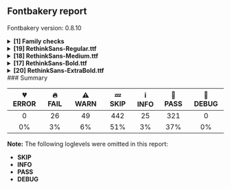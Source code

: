 ## Fontbakery report

Fontbakery version: 0.8.10

<details><summary><b>[1] Family checks</b></summary><div><details><summary>🔥 <b>FAIL:</b> Each font in a family must have the same set of vertical metrics values. (<a href="https://font-bakery.readthedocs.io/en/stable/fontbakery/profiles/universal.html#com.google.fonts/check/family/vertical_metrics">com.google.fonts/check/family/vertical_metrics</a>)</summary><div>


* 🔥 **FAIL** sTypoAscender is not the same across the family:
Rethink Sans Regular: 992
Rethink Sans Medium: 992
Rethink Sans Bold: 992
Rethink Sans ExtraBold: 991 [code: sTypoAscender-mismatch]
* 🔥 **FAIL** sTypoDescender is not the same across the family:
Rethink Sans Regular: -310
Rethink Sans Medium: -310
Rethink Sans Bold: -310
Rethink Sans ExtraBold: -309 [code: sTypoDescender-mismatch]
* 🔥 **FAIL** usWinAscent is not the same across the family:
Rethink Sans Regular: 992
Rethink Sans Medium: 992
Rethink Sans Bold: 992
Rethink Sans ExtraBold: 991 [code: usWinAscent-mismatch]
* 🔥 **FAIL** usWinDescent is not the same across the family:
Rethink Sans Regular: 310
Rethink Sans Medium: 310
Rethink Sans Bold: 310
Rethink Sans ExtraBold: 309 [code: usWinDescent-mismatch]
* 🔥 **FAIL** ascent is not the same across the family:
Rethink Sans Regular: 992
Rethink Sans Medium: 992
Rethink Sans Bold: 992
Rethink Sans ExtraBold: 991 [code: ascent-mismatch]
* 🔥 **FAIL** descent is not the same across the family:
Rethink Sans Regular: -310
Rethink Sans Medium: -310
Rethink Sans Bold: -310
Rethink Sans ExtraBold: -309 [code: descent-mismatch]
</div></details><br></div></details><details><summary><b>[19] RethinkSans-Regular.ttf</b></summary><div><details><summary>🔥 <b>FAIL:</b> Checking OS/2 fsType does not impose restrictions. (<a href="https://font-bakery.readthedocs.io/en/stable/fontbakery/profiles/googlefonts.html#com.google.fonts/check/fstype">com.google.fonts/check/fstype</a>)</summary><div>


* 🔥 **FAIL** In this font fsType is set to 8 meaning that:
The font may be embedded but must only be installed temporarily on other systems.

No such DRM restrictions can be enabled on the Google Fonts collection, so the fsType field must be set to zero (Installable Embedding) instead. [code: drm]
</div></details><details><summary>🔥 <b>FAIL:</b> Check license file has good copyright string. (<a href="https://font-bakery.readthedocs.io/en/stable/fontbakery/profiles/googlefonts.html#com.google.fonts/check/license/OFL_copyright">com.google.fonts/check/license/OFL_copyright</a>)</summary><div>


* 🔥 **FAIL** First line in license file is:

"copyright 2014-2017 indian type foundry with reserved font name 'poppins'."

which does not match the expected format, similar to:

"Copyright 2022 The Familyname Project Authors (git url)" [code: bad-format]
</div></details><details><summary>🔥 <b>FAIL:</b> Check OFL body text is correct. (<a href="https://font-bakery.readthedocs.io/en/stable/fontbakery/profiles/googlefonts.html#com.google.fonts/check/license/OFL_body_text">com.google.fonts/check/license/OFL_body_text</a>)</summary><div>


* 🔥 **FAIL** The OFL.txt body text is incorrect. Please use https://github.com/googlefonts/Unified-Font-Repository/blob/main/OFL.txt as a template. You should only modify the first line. [code: incorrect-ofl-body-text]
</div></details><details><summary>🔥 <b>FAIL:</b> Check copyright namerecords match license file. (<a href="https://font-bakery.readthedocs.io/en/stable/fontbakery/profiles/googlefonts.html#com.google.fonts/check/name/license">com.google.fonts/check/name/license</a>)</summary><div>


* 🔥 **FAIL** License file OFL.txt exists but NameID 13 (LICENSE DESCRIPTION) value on platform 3 (WINDOWS) is not specified for that. Value was: "This Font Software is licensed under the SIL Open Font License, Version 1.1." Must be changed to "This Font Software is licensed under the SIL Open Font License, Version 1.1. This license is available with a FAQ at: https://scripts.sil.org/OFL" [code: wrong]
</div></details><details><summary>🔥 <b>FAIL:</b> Copyright notices match canonical pattern in fonts (<a href="https://font-bakery.readthedocs.io/en/stable/fontbakery/profiles/googlefonts.html#com.google.fonts/check/font_copyright">com.google.fonts/check/font_copyright</a>)</summary><div>


* 🔥 **FAIL** Name Table entry: Copyright notices should match a pattern similar to: "Copyright 2019 The Familyname Project Authors (git url)"
But instead we have got:
"Copyright 2014-2017 Indian Type Foundry with Reserved Font Name 'Poppins'. Copyright 2019 Google LLC with Reserved Name 'DM Sans'. Copyright 2022 Rethink Communications LLP with Reserved Name 'Rethink Sans'." [code: bad-notice-format]
</div></details><details><summary>🔥 <b>FAIL:</b> OS/2.fsSelection bit 7 (USE_TYPO_METRICS) is set in all fonts. (<a href="https://font-bakery.readthedocs.io/en/stable/fontbakery/profiles/googlefonts.html#com.google.fonts/check/os2/use_typo_metrics">com.google.fonts/check/os2/use_typo_metrics</a>)</summary><div>


* 🔥 **FAIL** OS/2.fsSelection bit 7 (USE_TYPO_METRICS) wasNOT set in the following fonts: ['fonts/ttf/RethinkSans-Regular.ttf', 'fonts/ttf/RethinkSans-Medium.ttf', 'fonts/ttf/RethinkSans-Bold.ttf', 'fonts/ttf/RethinkSans-ExtraBold.ttf']. [code: missing-os2-fsselection-bit7]
</div></details><details><summary>⚠ <b>WARN:</b> Checking OS/2 achVendID. (<a href="https://font-bakery.readthedocs.io/en/stable/fontbakery/profiles/googlefonts.html#com.google.fonts/check/vendor_id">com.google.fonts/check/vendor_id</a>)</summary><div>


* ⚠ **WARN** OS/2 VendorID value 'NONE' is not yet recognized. If you registered it recently, then it's safe to ignore this warning message. Otherwise, you should set it to your own unique 4 character code, and register it with Microsoft at https://www.microsoft.com/typography/links/vendorlist.aspx
 [code: unknown]
</div></details><details><summary>⚠ <b>WARN:</b> Are there caret positions declared for every ligature? (<a href="https://font-bakery.readthedocs.io/en/stable/fontbakery/profiles/googlefonts.html#com.google.fonts/check/ligature_carets">com.google.fonts/check/ligature_carets</a>)</summary><div>


* ⚠ **WARN** This font lacks caret position values for ligature glyphs on its GDEF table. [code: lacks-caret-pos]
</div></details><details><summary>⚠ <b>WARN:</b> Is there kerning info for non-ligated sequences? (<a href="https://font-bakery.readthedocs.io/en/stable/fontbakery/profiles/googlefonts.html#com.google.fonts/check/kerning_for_non_ligated_sequences">com.google.fonts/check/kerning_for_non_ligated_sequences</a>)</summary><div>


* ⚠ **WARN** GPOS table lacks kerning info for the following non-ligated sequences:

	- E + less

	- R + E

	- less + greater

	- greater + less

	- f + i

	- i + l

	- hyphen + hyphen

	- hyphen + greater

	- greater + hyphen

	- parenleft + R

	- R + parenright

	- parenright + eight

	- eight + parenright

	- parenright + five

	- five + parenright

	- parenright + four

	- four + parenright

	- parenright + nine

	- nine + parenright

	- parenright + one

	- one + parenright

	- parenright + seven

	- seven + parenright

	- parenright + six

	- six + parenright

	- parenright + three

	- three + parenright

	- parenright + two

	- two + parenright

	- parenright + zero

	- zero + parenright

	- braceleft + eight

	- eight + braceright

	- braceright + five

	- five + braceright

	- braceright + four

	- four + braceright

	- braceright + nine

	- nine + braceright

	- braceright + one

	- one + braceright

	- braceright + seven

	- seven + braceright

	- braceright + six

	- six + braceright

	- braceright + three

	- three + braceright

	- braceright + two

	- two + braceright

	- braceright + zero

	- zero + braceright

	- registered + plus 

	- And less + hyphen [code: lacks-kern-info]
</div></details><details><summary>⚠ <b>WARN:</b> Name table strings must not contain the string 'Reserved Font Name'. (<a href="https://font-bakery.readthedocs.io/en/stable/fontbakery/profiles/googlefonts.html#com.google.fonts/check/name/rfn">com.google.fonts/check/name/rfn</a>)</summary><div>


* ⚠ **WARN** Name table entry contains "Reserved Font Name" for a family name ('Poppins'. Copyright 2019 Google LLC with Reserved Name 'DM Sans'. Copyright 2022 Rethink Communications LLP with Reserved Name 'Rethink Sans') that differs from the currently used family name (RethinkSans), which is fine. [code: legacy-familyname]
</div></details><details><summary>⚠ <b>WARN:</b> Ensure fonts have ScriptLangTags declared on the 'meta' table. (<a href="https://font-bakery.readthedocs.io/en/stable/fontbakery/profiles/googlefonts.html#com.google.fonts/check/meta/script_lang_tags">com.google.fonts/check/meta/script_lang_tags</a>)</summary><div>


* ⚠ **WARN** This font file does not have a 'meta' table. [code: lacks-meta-table]
</div></details><details><summary>⚠ <b>WARN:</b> Check font contains no unreachable glyphs (<a href="https://font-bakery.readthedocs.io/en/stable/fontbakery/profiles/universal.html#com.google.fonts/check/unreachable_glyphs">com.google.fonts/check/unreachable_glyphs</a>)</summary><div>


* ⚠ **WARN** The following glyphs could not be reached by codepoint or substitution rules:

	- CR
 [code: unreachable-glyphs]
</div></details><details><summary>⚠ <b>WARN:</b> Check if each glyph has the recommended amount of contours. (<a href="https://font-bakery.readthedocs.io/en/stable/fontbakery/profiles/universal.html#com.google.fonts/check/contour_count">com.google.fonts/check/contour_count</a>)</summary><div>


* ⚠ **WARN** This font has a 'Soft Hyphen' character (codepoint 0x00AD) which is supposed to be zero-width and invisible, and is used to mark a hyphenation possibility within a word in the absence of or overriding dictionary hyphenation. It is mostly an obsolete mechanism now, and the character is only included in fonts for legacy codepage coverage. [code: softhyphen]
* ⚠ **WARN** This check inspects the glyph outlines and detects the total number of contours in each of them. The expected values are infered from the typical ammounts of contours observed in a large collection of reference font families. The divergences listed below may simply indicate a significantly different design on some of your glyphs. On the other hand, some of these may flag actual bugs in the font such as glyphs mapped to an incorrect codepoint. Please consider reviewing the design and codepoint assignment of these to make sure they are correct.

The following glyphs do not have the recommended number of contours:

	- Glyph name: uni00AD	Contours detected: 1	Expected: 0

	- Glyph name: aogonek	Contours detected: 3	Expected: 2

	- Glyph name: eogonek	Contours detected: 3	Expected: 2

	- Glyph name: Uogonek	Contours detected: 2	Expected: 1

	- Glyph name: uogonek	Contours detected: 2	Expected: 1

	- Glyph name: uni2113	Contours detected: 1	Expected: 2

	- Glyph name: uni2783	Contours detected: 3	Expected: 4

	- Glyph name: Uogonek	Contours detected: 2	Expected: 1

	- Glyph name: aogonek	Contours detected: 3	Expected: 2

	- Glyph name: eogonek	Contours detected: 3	Expected: 2

	- Glyph name: uni00AD	Contours detected: 1	Expected: 0

	- Glyph name: uni2113	Contours detected: 1	Expected: 2

	- Glyph name: uni2783	Contours detected: 3	Expected: 4 

	- And Glyph name: uogonek	Contours detected: 2	Expected: 1
 [code: contour-count]
</div></details><details><summary>⚠ <b>WARN:</b> Ensure dotted circle glyph is present and can attach marks. (<a href="https://font-bakery.readthedocs.io/en/stable/fontbakery/profiles/universal.html#com.google.fonts/check/dotted_circle">com.google.fonts/check/dotted_circle</a>)</summary><div>


* ⚠ **WARN** No dotted circle glyph present [code: missing-dotted-circle]
</div></details><details><summary>⚠ <b>WARN:</b> Are there any misaligned on-curve points? (<a href="https://font-bakery.readthedocs.io/en/stable/fontbakery/profiles/<Section: Outline Correctness Checks>.html#com.google.fonts/check/outline_alignment_miss">com.google.fonts/check/outline_alignment_miss</a>)</summary><div>


* ⚠ **WARN** The following glyphs have on-curve points which have potentially incorrect y coordinates:

	* at (U+0040): X=777.0,Y=2.0 (should be at baseline 0?)

	* braceleft (U+007B): X=168.0,Y=-2.0 (should be at baseline 0?)

	* braceright (U+007D): X=257.0,Y=-2.0 (should be at baseline 0?)

	* sterling (U+00A3): X=541.0,Y=-1.0 (should be at baseline 0?)

	* ohungarumlaut (U+0151): X=404.0,Y=698.0 (should be at cap-height 700?)

	* ohungarumlaut (U+0151): X=477.0,Y=698.0 (should be at cap-height 700?)

	* ohungarumlaut (U+0151): X=252.0,Y=698.0 (should be at cap-height 700?)

	* ohungarumlaut (U+0151): X=325.0,Y=698.0 (should be at cap-height 700?)

	* uhungarumlaut (U+0171): X=386.0,Y=698.0 (should be at cap-height 700?)

	* uhungarumlaut (U+0171): X=459.0,Y=698.0 (should be at cap-height 700?)

	* uhungarumlaut (U+0171): X=234.0,Y=698.0 (should be at cap-height 700?)

	* uhungarumlaut (U+0171): X=307.0,Y=698.0 (should be at cap-height 700?)

	* uni030B (U+030B): X=218.0,Y=698.0 (should be at cap-height 700?)

	* uni030B (U+030B): X=291.0,Y=698.0 (should be at cap-height 700?)

	* uni030B (U+030B): X=66.0,Y=698.0 (should be at cap-height 700?)

	* uni030B (U+030B): X=139.0,Y=698.0 (should be at cap-height 700?)

	* uni20BD (U+20BD): X=127.0,Y=699.0 (should be at cap-height 700?)

	* uni20BD (U+20BD): X=347.0,Y=699.0 (should be at cap-height 700?)

	* arrowup (U+2191): X=216.0,Y=-1.0 (should be at baseline 0?) 

	* And arrowup (U+2191): X=294.0,Y=-1.0 (should be at baseline 0?) [code: found-misalignments]
</div></details><details><summary>⚠ <b>WARN:</b> Are any segments inordinately short? (<a href="https://font-bakery.readthedocs.io/en/stable/fontbakery/profiles/<Section: Outline Correctness Checks>.html#com.google.fonts/check/outline_short_segments">com.google.fonts/check/outline_short_segments</a>)</summary><div>


* ⚠ **WARN** The following glyphs have segments which seem very short:

	* dollar (U+0024) contains a short segment L<<323.0,395.0>--<329.0,393.0>>

	* ampersand (U+0026) contains a short segment L<<167.0,387.0>--<161.0,394.0>>

	* ampersand (U+0026) contains a short segment L<<462.0,95.0>--<457.0,87.0>>

	* parenleft (U+0028) contains a short segment L<<334.0,811.0>--<334.0,803.0>>

	* parenright (U+0029) contains a short segment L<<38.0,-145.0>--<38.0,-137.0>>

	* ordfeminine (U+00AA) contains a short segment L<<378.0,354.0>--<371.0,354.0>>

	* paragraph (U+00B6) contains a short segment L<<282.0,295.0>--<272.0,295.0>>

	* germandbls (U+00DF) contains a short segment B<<340.0,458.0>-<351.0,465.0>-<361.5,472.0>>

	* germandbls (U+00DF) contains a short segment B<<361.5,472.0>-<372.0,479.0>-<383.0,486.0>>

	* ae (U+00E6) contains a short segment B<<871.0,278.0>-<871.0,268.0>-<870.5,257.0>>

	* uni01FD (U+01FD) contains a short segment B<<871.0,278.0>-<871.0,268.0>-<870.5,257.0>>

	* uni1E9E (U+1E9E) contains a short segment B<<340.0,458.0>-<351.0,465.0>-<361.5,472.0>>

	* uni1E9E (U+1E9E) contains a short segment B<<361.5,472.0>-<372.0,479.0>-<383.0,486.0>>

	* Euro (U+20AC) contains a short segment B<<104.0,305.0>-<103.0,316.0>-<102.5,327.5>>

	* Euro (U+20AC) contains a short segment B<<102.5,327.5>-<102.0,339.0>-<102.0,350.0>>

	* Euro (U+20AC) contains a short segment B<<102.0,350.0>-<102.0,361.0>-<102.5,373.0>>

	* Euro (U+20AC) contains a short segment B<<102.5,373.0>-<103.0,385.0>-<104.0,396.0>>

	* Euro (U+20AC) contains a short segment B<<190.0,396.0>-<189.0,385.0>-<188.5,373.5>>

	* Euro (U+20AC) contains a short segment B<<188.5,373.5>-<188.0,362.0>-<188.0,350.0>>

	* Euro (U+20AC) contains a short segment B<<188.0,350.0>-<188.0,338.0>-<188.5,327.0>> 

	* And Euro (U+20AC) contains a short segment B<<188.5,327.0>-<189.0,316.0>-<190.0,305.0>> [code: found-short-segments]
</div></details><details><summary>⚠ <b>WARN:</b> Do any segments have colinear vectors? (<a href="https://font-bakery.readthedocs.io/en/stable/fontbakery/profiles/<Section: Outline Correctness Checks>.html#com.google.fonts/check/outline_colinear_vectors">com.google.fonts/check/outline_colinear_vectors</a>)</summary><div>


* ⚠ **WARN** The following glyphs have colinear vectors:

	* arrowdown (U+2193): L<<293.0,127.0>--<332.0,173.0>> -> L<<332.0,173.0>--<429.0,272.0>>

	* arrowdown (U+2193): L<<79.0,272.0>--<176.0,173.0>> -> L<<176.0,173.0>--<215.0,127.0>>

	* arrowleft (U+2190): L<<183.0,311.0>--<229.0,272.0>> -> L<<229.0,272.0>--<328.0,175.0>>

	* arrowleft (U+2190): L<<328.0,525.0>--<229.0,428.0>> -> L<<229.0,428.0>--<183.0,389.0>>

	* arrowright (U+2192): L<<493.0,175.0>--<592.0,272.0>> -> L<<592.0,272.0>--<638.0,311.0>>

	* arrowright (U+2192): L<<638.0,389.0>--<592.0,428.0>> -> L<<592.0,428.0>--<493.0,525.0>>

	* arrowup (U+2191): L<<216.0,573.0>--<177.0,527.0>> -> L<<177.0,527.0>--<80.0,428.0>> 

	* And arrowup (U+2191): L<<430.0,428.0>--<333.0,527.0>> -> L<<333.0,527.0>--<294.0,573.0>> [code: found-colinear-vectors]
</div></details><details><summary>⚠ <b>WARN:</b> Do outlines contain any jaggy segments? (<a href="https://font-bakery.readthedocs.io/en/stable/fontbakery/profiles/<Section: Outline Correctness Checks>.html#com.google.fonts/check/outline_jaggy_segments">com.google.fonts/check/outline_jaggy_segments</a>)</summary><div>


* ⚠ **WARN** The following glyphs have jaggy segments:

	* partialdiff (U+2202): B<<390.5,533.0>-<428.0,509.0>-<444.0,444.0>>/B<<444.0,444.0>-<442.0,514.0>-<426.5,569.0>> = 12.19207393066342 [code: found-jaggy-segments]
</div></details><details><summary>⚠ <b>WARN:</b> Do outlines contain any semi-vertical or semi-horizontal lines? (<a href="https://font-bakery.readthedocs.io/en/stable/fontbakery/profiles/<Section: Outline Correctness Checks>.html#com.google.fonts/check/outline_semi_vertical">com.google.fonts/check/outline_semi_vertical</a>)</summary><div>


* ⚠ **WARN** The following glyphs have semi-vertical/semi-horizontal lines:

	* sterling (U+00A3): L<<541.0,-1.0>--<87.0,0.0>>

	* trademark (U+2122): L<<116.0,348.0>--<117.0,647.0>>

	* trademark (U+2122): L<<182.0,647.0>--<183.0,348.0>>

	* trademark (U+2122): L<<620.0,348.0>--<619.0,606.0>>

	* yen (U+00A5): L<<232.0,318.0>--<59.0,319.0>> 

	* And yen (U+00A5): L<<543.0,319.0>--<370.0,318.0>> [code: found-semi-vertical]
</div></details><br></div></details><details><summary><b>[18] RethinkSans-Medium.ttf</b></summary><div><details><summary>🔥 <b>FAIL:</b> Checking OS/2 fsType does not impose restrictions. (<a href="https://font-bakery.readthedocs.io/en/stable/fontbakery/profiles/googlefonts.html#com.google.fonts/check/fstype">com.google.fonts/check/fstype</a>)</summary><div>


* 🔥 **FAIL** In this font fsType is set to 8 meaning that:
The font may be embedded but must only be installed temporarily on other systems.

No such DRM restrictions can be enabled on the Google Fonts collection, so the fsType field must be set to zero (Installable Embedding) instead. [code: drm]
</div></details><details><summary>🔥 <b>FAIL:</b> Check license file has good copyright string. (<a href="https://font-bakery.readthedocs.io/en/stable/fontbakery/profiles/googlefonts.html#com.google.fonts/check/license/OFL_copyright">com.google.fonts/check/license/OFL_copyright</a>)</summary><div>


* 🔥 **FAIL** First line in license file is:

"copyright 2014-2017 indian type foundry with reserved font name 'poppins'."

which does not match the expected format, similar to:

"Copyright 2022 The Familyname Project Authors (git url)" [code: bad-format]
</div></details><details><summary>🔥 <b>FAIL:</b> Check OFL body text is correct. (<a href="https://font-bakery.readthedocs.io/en/stable/fontbakery/profiles/googlefonts.html#com.google.fonts/check/license/OFL_body_text">com.google.fonts/check/license/OFL_body_text</a>)</summary><div>


* 🔥 **FAIL** The OFL.txt body text is incorrect. Please use https://github.com/googlefonts/Unified-Font-Repository/blob/main/OFL.txt as a template. You should only modify the first line. [code: incorrect-ofl-body-text]
</div></details><details><summary>🔥 <b>FAIL:</b> Check copyright namerecords match license file. (<a href="https://font-bakery.readthedocs.io/en/stable/fontbakery/profiles/googlefonts.html#com.google.fonts/check/name/license">com.google.fonts/check/name/license</a>)</summary><div>


* 🔥 **FAIL** License file OFL.txt exists but NameID 13 (LICENSE DESCRIPTION) value on platform 3 (WINDOWS) is not specified for that. Value was: "This Font Software is licensed under the SIL Open Font License, Version 1.1." Must be changed to "This Font Software is licensed under the SIL Open Font License, Version 1.1. This license is available with a FAQ at: https://scripts.sil.org/OFL" [code: wrong]
</div></details><details><summary>🔥 <b>FAIL:</b> Copyright notices match canonical pattern in fonts (<a href="https://font-bakery.readthedocs.io/en/stable/fontbakery/profiles/googlefonts.html#com.google.fonts/check/font_copyright">com.google.fonts/check/font_copyright</a>)</summary><div>


* 🔥 **FAIL** Name Table entry: Copyright notices should match a pattern similar to: "Copyright 2019 The Familyname Project Authors (git url)"
But instead we have got:
"Copyright 2014-2017 Indian Type Foundry with Reserved Font Name 'Poppins'. Copyright 2019 Google LLC with Reserved Name 'DM Sans'. Copyright 2022 Rethink Communications LLP with Reserved Name 'Rethink Sans'." [code: bad-notice-format]
</div></details><details><summary>🔥 <b>FAIL:</b> OS/2.fsSelection bit 7 (USE_TYPO_METRICS) is set in all fonts. (<a href="https://font-bakery.readthedocs.io/en/stable/fontbakery/profiles/googlefonts.html#com.google.fonts/check/os2/use_typo_metrics">com.google.fonts/check/os2/use_typo_metrics</a>)</summary><div>


* 🔥 **FAIL** OS/2.fsSelection bit 7 (USE_TYPO_METRICS) wasNOT set in the following fonts: ['fonts/ttf/RethinkSans-Regular.ttf', 'fonts/ttf/RethinkSans-Medium.ttf', 'fonts/ttf/RethinkSans-Bold.ttf', 'fonts/ttf/RethinkSans-ExtraBold.ttf']. [code: missing-os2-fsselection-bit7]
</div></details><details><summary>⚠ <b>WARN:</b> Checking OS/2 achVendID. (<a href="https://font-bakery.readthedocs.io/en/stable/fontbakery/profiles/googlefonts.html#com.google.fonts/check/vendor_id">com.google.fonts/check/vendor_id</a>)</summary><div>


* ⚠ **WARN** OS/2 VendorID value 'NONE' is not yet recognized. If you registered it recently, then it's safe to ignore this warning message. Otherwise, you should set it to your own unique 4 character code, and register it with Microsoft at https://www.microsoft.com/typography/links/vendorlist.aspx
 [code: unknown]
</div></details><details><summary>⚠ <b>WARN:</b> Are there caret positions declared for every ligature? (<a href="https://font-bakery.readthedocs.io/en/stable/fontbakery/profiles/googlefonts.html#com.google.fonts/check/ligature_carets">com.google.fonts/check/ligature_carets</a>)</summary><div>


* ⚠ **WARN** This font lacks caret position values for ligature glyphs on its GDEF table. [code: lacks-caret-pos]
</div></details><details><summary>⚠ <b>WARN:</b> Is there kerning info for non-ligated sequences? (<a href="https://font-bakery.readthedocs.io/en/stable/fontbakery/profiles/googlefonts.html#com.google.fonts/check/kerning_for_non_ligated_sequences">com.google.fonts/check/kerning_for_non_ligated_sequences</a>)</summary><div>


* ⚠ **WARN** GPOS table lacks kerning info for the following non-ligated sequences:

	- E + less

	- R + E

	- less + greater

	- greater + less

	- f + i

	- i + l

	- hyphen + hyphen

	- hyphen + greater

	- greater + hyphen

	- parenleft + R

	- R + parenright

	- parenright + eight

	- eight + parenright

	- parenright + five

	- five + parenright

	- parenright + four

	- four + parenright

	- parenright + nine

	- nine + parenright

	- parenright + one

	- one + parenright

	- parenright + seven

	- seven + parenright

	- parenright + six

	- six + parenright

	- parenright + three

	- three + parenright

	- parenright + two

	- two + parenright

	- parenright + zero

	- zero + parenright

	- braceleft + eight

	- eight + braceright

	- braceright + five

	- five + braceright

	- braceright + four

	- four + braceright

	- braceright + nine

	- nine + braceright

	- braceright + one

	- one + braceright

	- braceright + seven

	- seven + braceright

	- braceright + six

	- six + braceright

	- braceright + three

	- three + braceright

	- braceright + two

	- two + braceright

	- braceright + zero

	- zero + braceright

	- registered + plus 

	- And less + hyphen [code: lacks-kern-info]
</div></details><details><summary>⚠ <b>WARN:</b> Name table strings must not contain the string 'Reserved Font Name'. (<a href="https://font-bakery.readthedocs.io/en/stable/fontbakery/profiles/googlefonts.html#com.google.fonts/check/name/rfn">com.google.fonts/check/name/rfn</a>)</summary><div>


* ⚠ **WARN** Name table entry contains "Reserved Font Name" for a family name ('Poppins'. Copyright 2019 Google LLC with Reserved Name 'DM Sans'. Copyright 2022 Rethink Communications LLP with Reserved Name 'Rethink Sans') that differs from the currently used family name (RethinkSans), which is fine. [code: legacy-familyname]
</div></details><details><summary>⚠ <b>WARN:</b> Ensure fonts have ScriptLangTags declared on the 'meta' table. (<a href="https://font-bakery.readthedocs.io/en/stable/fontbakery/profiles/googlefonts.html#com.google.fonts/check/meta/script_lang_tags">com.google.fonts/check/meta/script_lang_tags</a>)</summary><div>


* ⚠ **WARN** This font file does not have a 'meta' table. [code: lacks-meta-table]
</div></details><details><summary>⚠ <b>WARN:</b> Check font contains no unreachable glyphs (<a href="https://font-bakery.readthedocs.io/en/stable/fontbakery/profiles/universal.html#com.google.fonts/check/unreachable_glyphs">com.google.fonts/check/unreachable_glyphs</a>)</summary><div>


* ⚠ **WARN** The following glyphs could not be reached by codepoint or substitution rules:

	- CR
 [code: unreachable-glyphs]
</div></details><details><summary>⚠ <b>WARN:</b> Check if each glyph has the recommended amount of contours. (<a href="https://font-bakery.readthedocs.io/en/stable/fontbakery/profiles/universal.html#com.google.fonts/check/contour_count">com.google.fonts/check/contour_count</a>)</summary><div>


* ⚠ **WARN** This font has a 'Soft Hyphen' character (codepoint 0x00AD) which is supposed to be zero-width and invisible, and is used to mark a hyphenation possibility within a word in the absence of or overriding dictionary hyphenation. It is mostly an obsolete mechanism now, and the character is only included in fonts for legacy codepage coverage. [code: softhyphen]
* ⚠ **WARN** This check inspects the glyph outlines and detects the total number of contours in each of them. The expected values are infered from the typical ammounts of contours observed in a large collection of reference font families. The divergences listed below may simply indicate a significantly different design on some of your glyphs. On the other hand, some of these may flag actual bugs in the font such as glyphs mapped to an incorrect codepoint. Please consider reviewing the design and codepoint assignment of these to make sure they are correct.

The following glyphs do not have the recommended number of contours:

	- Glyph name: quotedbl	Contours detected: 1	Expected: 2

	- Glyph name: uni00AD	Contours detected: 1	Expected: 0

	- Glyph name: aogonek	Contours detected: 3	Expected: 2

	- Glyph name: eogonek	Contours detected: 3	Expected: 2

	- Glyph name: Uogonek	Contours detected: 2	Expected: 1

	- Glyph name: uogonek	Contours detected: 2	Expected: 1

	- Glyph name: quotedblright	Contours detected: 1	Expected: 2

	- Glyph name: perthousand	Contours detected: 5	Expected: 6 or 7

	- Glyph name: uni2113	Contours detected: 1	Expected: 2

	- Glyph name: uni2783	Contours detected: 3	Expected: 4

	- Glyph name: Uogonek	Contours detected: 2	Expected: 1

	- Glyph name: aogonek	Contours detected: 3	Expected: 2

	- Glyph name: eogonek	Contours detected: 3	Expected: 2

	- Glyph name: perthousand	Contours detected: 5	Expected: 6 or 7

	- Glyph name: quotedbl	Contours detected: 1	Expected: 2

	- Glyph name: quotedblright	Contours detected: 1	Expected: 2

	- Glyph name: uni00AD	Contours detected: 1	Expected: 0

	- Glyph name: uni2113	Contours detected: 1	Expected: 2

	- Glyph name: uni2783	Contours detected: 3	Expected: 4 

	- And Glyph name: uogonek	Contours detected: 2	Expected: 1
 [code: contour-count]
</div></details><details><summary>⚠ <b>WARN:</b> Ensure dotted circle glyph is present and can attach marks. (<a href="https://font-bakery.readthedocs.io/en/stable/fontbakery/profiles/universal.html#com.google.fonts/check/dotted_circle">com.google.fonts/check/dotted_circle</a>)</summary><div>


* ⚠ **WARN** No dotted circle glyph present [code: missing-dotted-circle]
</div></details><details><summary>⚠ <b>WARN:</b> Are there any misaligned on-curve points? (<a href="https://font-bakery.readthedocs.io/en/stable/fontbakery/profiles/<Section: Outline Correctness Checks>.html#com.google.fonts/check/outline_alignment_miss">com.google.fonts/check/outline_alignment_miss</a>)</summary><div>


* ⚠ **WARN** The following glyphs have on-curve points which have potentially incorrect y coordinates:

	* quotedbl (U+0022): X=172.0,Y=701.0 (should be at cap-height 700?)

	* quotedbl (U+0022): X=304.0,Y=701.0 (should be at cap-height 700?)

	* at (U+0040): X=772.0,Y=-1.0 (should be at baseline 0?)

	* m (U+006D): X=857.0,Y=1.0 (should be at baseline 0?)

	* w (U+0077): X=595.0,Y=1.0 (should be at baseline 0?)

	* w (U+0077): X=483.0,Y=1.0 (should be at baseline 0?)

	* w (U+0077): X=269.0,Y=1.0 (should be at baseline 0?)

	* x (U+0078): X=477.0,Y=1.0 (should be at baseline 0?)

	* aring (U+00E5): X=309.5,Y=699.5 (should be at cap-height 700?)

	* aring (U+00E5): X=232.0,Y=699.5 (should be at cap-height 700?)

	* uni0123 (U+0123): X=263.0,Y=698.0 (should be at cap-height 700?)

	* uring (U+016F): X=321.5,Y=699.5 (should be at cap-height 700?)

	* uring (U+016F): X=244.0,Y=699.5 (should be at cap-height 700?)

	* wcircumflex (U+0175): X=595.0,Y=1.0 (should be at baseline 0?)

	* wcircumflex (U+0175): X=483.0,Y=1.0 (should be at baseline 0?)

	* wcircumflex (U+0175): X=269.0,Y=1.0 (should be at baseline 0?)

	* ring (U+02DA): X=165.5,Y=699.5 (should be at cap-height 700?)

	* ring (U+02DA): X=88.0,Y=699.5 (should be at cap-height 700?)

	* uni030A (U+030A): X=148.5,Y=699.5 (should be at cap-height 700?)

	* uni030A (U+030A): X=71.0,Y=699.5 (should be at cap-height 700?)

	* uni0312 (U+0312): X=60.0,Y=698.0 (should be at cap-height 700?)

	* wgrave (U+1E81): X=595.0,Y=1.0 (should be at baseline 0?)

	* wgrave (U+1E81): X=483.0,Y=1.0 (should be at baseline 0?)

	* wgrave (U+1E81): X=269.0,Y=1.0 (should be at baseline 0?)

	* wacute (U+1E83): X=595.0,Y=1.0 (should be at baseline 0?)

	* wacute (U+1E83): X=483.0,Y=1.0 (should be at baseline 0?)

	* wacute (U+1E83): X=269.0,Y=1.0 (should be at baseline 0?)

	* wdieresis (U+1E85): X=595.0,Y=1.0 (should be at baseline 0?)

	* wdieresis (U+1E85): X=483.0,Y=1.0 (should be at baseline 0?)

	* wdieresis (U+1E85): X=269.0,Y=1.0 (should be at baseline 0?)

	* quotedblright (U+201D): X=172.0,Y=701.0 (should be at cap-height 700?) 

	* And quotedblright (U+201D): X=304.0,Y=701.0 (should be at cap-height 700?) [code: found-misalignments]
</div></details><details><summary>⚠ <b>WARN:</b> Are any segments inordinately short? (<a href="https://font-bakery.readthedocs.io/en/stable/fontbakery/profiles/<Section: Outline Correctness Checks>.html#com.google.fonts/check/outline_short_segments">com.google.fonts/check/outline_short_segments</a>)</summary><div>


* ⚠ **WARN** The following glyphs have segments which seem very short:

	* dollar (U+0024) contains a short segment L<<255.0,320.0>--<237.0,326.0>>

	* ampersand (U+0026) contains a short segment L<<156.0,388.0>--<149.0,398.0>>

	* ampersand (U+0026) contains a short segment L<<463.0,82.0>--<456.0,73.0>>

	* parenleft (U+0028) contains a short segment L<<351.0,811.0>--<351.0,801.0>>

	* parenright (U+0029) contains a short segment L<<35.0,-145.0>--<35.0,-135.0>>

	* paragraph (U+00B6) contains a short segment L<<284.0,289.0>--<270.0,289.0>>

	* germandbls (U+00DF) contains a short segment B<<335.0,454.0>-<345.0,461.0>-<355.0,467.5>>

	* germandbls (U+00DF) contains a short segment B<<355.0,467.5>-<365.0,474.0>-<375.0,481.0>>

	* ae (U+00E6) contains a short segment B<<875.0,271.0>-<875.0,261.0>-<874.0,249.5>>

	* uni01FD (U+01FD) contains a short segment B<<875.0,271.0>-<875.0,261.0>-<874.0,249.5>>

	* uni1E9E (U+1E9E) contains a short segment B<<335.0,454.0>-<345.0,461.0>-<355.0,467.5>>

	* uni1E9E (U+1E9E) contains a short segment B<<355.0,467.5>-<365.0,474.0>-<375.0,481.0>>

	* perthousand (U+2030) contains a short segment B<<393.0,444.0>-<393.0,444.0>-<393.0,443.5>>

	* perthousand (U+2030) contains a short segment B<<393.0,443.5>-<393.0,443.0>-<393.0,443.0>>

	* perthousand (U+2030) contains a short segment L<<430.0,257.0>--<430.0,257.0>>

	* Euro (U+20AC) contains a short segment B<<102.0,309.0>-<101.0,319.0>-<100.5,329.0>>

	* Euro (U+20AC) contains a short segment B<<100.5,329.0>-<100.0,339.0>-<100.0,350.0>>

	* Euro (U+20AC) contains a short segment B<<100.0,350.0>-<100.0,360.0>-<100.5,370.5>> 

	* And Euro (U+20AC) contains a short segment B<<100.5,370.5>-<101.0,381.0>-<102.0,391.0>> [code: found-short-segments]
</div></details><details><summary>⚠ <b>WARN:</b> Do any segments have colinear vectors? (<a href="https://font-bakery.readthedocs.io/en/stable/fontbakery/profiles/<Section: Outline Correctness Checks>.html#com.google.fonts/check/outline_colinear_vectors">com.google.fonts/check/outline_colinear_vectors</a>)</summary><div>


* ⚠ **WARN** The following glyphs have colinear vectors:

	* arrowdown (U+2193): L<<300.0,152.0>--<339.0,197.0>> -> L<<339.0,197.0>--<421.0,280.0>>

	* arrowdown (U+2193): L<<88.0,280.0>--<170.0,197.0>> -> L<<170.0,197.0>--<209.0,152.0>>

	* arrowleft (U+2190): L<<208.0,305.0>--<253.0,266.0>> -> L<<253.0,266.0>--<336.0,184.0>>

	* arrowleft (U+2190): L<<336.0,517.0>--<253.0,435.0>> -> L<<253.0,435.0>--<208.0,396.0>>

	* arrowright (U+2192): L<<485.0,184.0>--<569.0,266.0>> -> L<<569.0,266.0>--<614.0,305.0>>

	* arrowright (U+2192): L<<614.0,396.0>--<569.0,435.0>> -> L<<569.0,435.0>--<485.0,517.0>>

	* arrowup (U+2191): L<<209.0,549.0>--<171.0,504.0>> -> L<<171.0,504.0>--<88.0,420.0>> 

	* And arrowup (U+2191): L<<422.0,420.0>--<339.0,504.0>> -> L<<339.0,504.0>--<301.0,549.0>> [code: found-colinear-vectors]
</div></details><details><summary>⚠ <b>WARN:</b> Do outlines contain any semi-vertical or semi-horizontal lines? (<a href="https://font-bakery.readthedocs.io/en/stable/fontbakery/profiles/<Section: Outline Correctness Checks>.html#com.google.fonts/check/outline_semi_vertical">com.google.fonts/check/outline_semi_vertical</a>)</summary><div>


* ⚠ **WARN** The following glyphs have semi-vertical/semi-horizontal lines:

	* summation (U+2211): L<<42.0,-49.0>--<43.0,73.0>>

	* trademark (U+2122): L<<624.0,349.0>--<623.0,579.0>>

	* x (U+0078): L<<477.0,1.0>--<361.0,0.0>>

	* yen (U+00A5): L<<228.0,316.0>--<58.0,317.0>> 

	* And yen (U+00A5): L<<564.0,317.0>--<395.0,316.0>> [code: found-semi-vertical]
</div></details><br></div></details><details><summary><b>[17] RethinkSans-Bold.ttf</b></summary><div><details><summary>🔥 <b>FAIL:</b> Checking OS/2 fsType does not impose restrictions. (<a href="https://font-bakery.readthedocs.io/en/stable/fontbakery/profiles/googlefonts.html#com.google.fonts/check/fstype">com.google.fonts/check/fstype</a>)</summary><div>


* 🔥 **FAIL** In this font fsType is set to 8 meaning that:
The font may be embedded but must only be installed temporarily on other systems.

No such DRM restrictions can be enabled on the Google Fonts collection, so the fsType field must be set to zero (Installable Embedding) instead. [code: drm]
</div></details><details><summary>🔥 <b>FAIL:</b> Check license file has good copyright string. (<a href="https://font-bakery.readthedocs.io/en/stable/fontbakery/profiles/googlefonts.html#com.google.fonts/check/license/OFL_copyright">com.google.fonts/check/license/OFL_copyright</a>)</summary><div>


* 🔥 **FAIL** First line in license file is:

"copyright 2014-2017 indian type foundry with reserved font name 'poppins'."

which does not match the expected format, similar to:

"Copyright 2022 The Familyname Project Authors (git url)" [code: bad-format]
</div></details><details><summary>🔥 <b>FAIL:</b> Check OFL body text is correct. (<a href="https://font-bakery.readthedocs.io/en/stable/fontbakery/profiles/googlefonts.html#com.google.fonts/check/license/OFL_body_text">com.google.fonts/check/license/OFL_body_text</a>)</summary><div>


* 🔥 **FAIL** The OFL.txt body text is incorrect. Please use https://github.com/googlefonts/Unified-Font-Repository/blob/main/OFL.txt as a template. You should only modify the first line. [code: incorrect-ofl-body-text]
</div></details><details><summary>🔥 <b>FAIL:</b> Check copyright namerecords match license file. (<a href="https://font-bakery.readthedocs.io/en/stable/fontbakery/profiles/googlefonts.html#com.google.fonts/check/name/license">com.google.fonts/check/name/license</a>)</summary><div>


* 🔥 **FAIL** License file OFL.txt exists but NameID 13 (LICENSE DESCRIPTION) value on platform 3 (WINDOWS) is not specified for that. Value was: "This Font Software is licensed under the SIL Open Font License, Version 1.1." Must be changed to "This Font Software is licensed under the SIL Open Font License, Version 1.1. This license is available with a FAQ at: https://scripts.sil.org/OFL" [code: wrong]
</div></details><details><summary>🔥 <b>FAIL:</b> Copyright notices match canonical pattern in fonts (<a href="https://font-bakery.readthedocs.io/en/stable/fontbakery/profiles/googlefonts.html#com.google.fonts/check/font_copyright">com.google.fonts/check/font_copyright</a>)</summary><div>


* 🔥 **FAIL** Name Table entry: Copyright notices should match a pattern similar to: "Copyright 2019 The Familyname Project Authors (git url)"
But instead we have got:
"Copyright 2014-2017 Indian Type Foundry with Reserved Font Name 'Poppins'. Copyright 2019 Google LLC with Reserved Name 'DM Sans'. Copyright 2022 Rethink Communications LLP with Reserved Name 'Rethink Sans'." [code: bad-notice-format]
</div></details><details><summary>🔥 <b>FAIL:</b> OS/2.fsSelection bit 7 (USE_TYPO_METRICS) is set in all fonts. (<a href="https://font-bakery.readthedocs.io/en/stable/fontbakery/profiles/googlefonts.html#com.google.fonts/check/os2/use_typo_metrics">com.google.fonts/check/os2/use_typo_metrics</a>)</summary><div>


* 🔥 **FAIL** OS/2.fsSelection bit 7 (USE_TYPO_METRICS) wasNOT set in the following fonts: ['fonts/ttf/RethinkSans-Regular.ttf', 'fonts/ttf/RethinkSans-Medium.ttf', 'fonts/ttf/RethinkSans-Bold.ttf', 'fonts/ttf/RethinkSans-ExtraBold.ttf']. [code: missing-os2-fsselection-bit7]
</div></details><details><summary>⚠ <b>WARN:</b> Checking OS/2 achVendID. (<a href="https://font-bakery.readthedocs.io/en/stable/fontbakery/profiles/googlefonts.html#com.google.fonts/check/vendor_id">com.google.fonts/check/vendor_id</a>)</summary><div>


* ⚠ **WARN** OS/2 VendorID value 'NONE' is not yet recognized. If you registered it recently, then it's safe to ignore this warning message. Otherwise, you should set it to your own unique 4 character code, and register it with Microsoft at https://www.microsoft.com/typography/links/vendorlist.aspx
 [code: unknown]
</div></details><details><summary>⚠ <b>WARN:</b> Are there caret positions declared for every ligature? (<a href="https://font-bakery.readthedocs.io/en/stable/fontbakery/profiles/googlefonts.html#com.google.fonts/check/ligature_carets">com.google.fonts/check/ligature_carets</a>)</summary><div>


* ⚠ **WARN** This font lacks caret position values for ligature glyphs on its GDEF table. [code: lacks-caret-pos]
</div></details><details><summary>⚠ <b>WARN:</b> Is there kerning info for non-ligated sequences? (<a href="https://font-bakery.readthedocs.io/en/stable/fontbakery/profiles/googlefonts.html#com.google.fonts/check/kerning_for_non_ligated_sequences">com.google.fonts/check/kerning_for_non_ligated_sequences</a>)</summary><div>


* ⚠ **WARN** GPOS table lacks kerning info for the following non-ligated sequences:

	- E + less

	- R + E

	- less + greater

	- greater + less

	- f + i

	- i + l

	- hyphen + hyphen

	- hyphen + greater

	- greater + hyphen

	- parenleft + R

	- R + parenright

	- parenright + eight

	- eight + parenright

	- parenright + five

	- five + parenright

	- parenright + four

	- four + parenright

	- parenright + nine

	- nine + parenright

	- parenright + one

	- one + parenright

	- parenright + seven

	- seven + parenright

	- parenright + six

	- six + parenright

	- parenright + three

	- three + parenright

	- parenright + two

	- two + parenright

	- parenright + zero

	- zero + parenright

	- braceleft + eight

	- eight + braceright

	- braceright + five

	- five + braceright

	- braceright + four

	- four + braceright

	- braceright + nine

	- nine + braceright

	- braceright + one

	- one + braceright

	- braceright + seven

	- seven + braceright

	- braceright + six

	- six + braceright

	- braceright + three

	- three + braceright

	- braceright + two

	- two + braceright

	- braceright + zero

	- zero + braceright

	- registered + plus 

	- And less + hyphen [code: lacks-kern-info]
</div></details><details><summary>⚠ <b>WARN:</b> Name table strings must not contain the string 'Reserved Font Name'. (<a href="https://font-bakery.readthedocs.io/en/stable/fontbakery/profiles/googlefonts.html#com.google.fonts/check/name/rfn">com.google.fonts/check/name/rfn</a>)</summary><div>


* ⚠ **WARN** Name table entry contains "Reserved Font Name" for a family name ('Poppins'. Copyright 2019 Google LLC with Reserved Name 'DM Sans'. Copyright 2022 Rethink Communications LLP with Reserved Name 'Rethink Sans') that differs from the currently used family name (RethinkSans), which is fine. [code: legacy-familyname]
</div></details><details><summary>⚠ <b>WARN:</b> Ensure fonts have ScriptLangTags declared on the 'meta' table. (<a href="https://font-bakery.readthedocs.io/en/stable/fontbakery/profiles/googlefonts.html#com.google.fonts/check/meta/script_lang_tags">com.google.fonts/check/meta/script_lang_tags</a>)</summary><div>


* ⚠ **WARN** This font file does not have a 'meta' table. [code: lacks-meta-table]
</div></details><details><summary>⚠ <b>WARN:</b> Check font contains no unreachable glyphs (<a href="https://font-bakery.readthedocs.io/en/stable/fontbakery/profiles/universal.html#com.google.fonts/check/unreachable_glyphs">com.google.fonts/check/unreachable_glyphs</a>)</summary><div>


* ⚠ **WARN** The following glyphs could not be reached by codepoint or substitution rules:

	- CR
 [code: unreachable-glyphs]
</div></details><details><summary>⚠ <b>WARN:</b> Check if each glyph has the recommended amount of contours. (<a href="https://font-bakery.readthedocs.io/en/stable/fontbakery/profiles/universal.html#com.google.fonts/check/contour_count">com.google.fonts/check/contour_count</a>)</summary><div>


* ⚠ **WARN** This font has a 'Soft Hyphen' character (codepoint 0x00AD) which is supposed to be zero-width and invisible, and is used to mark a hyphenation possibility within a word in the absence of or overriding dictionary hyphenation. It is mostly an obsolete mechanism now, and the character is only included in fonts for legacy codepage coverage. [code: softhyphen]
* ⚠ **WARN** This check inspects the glyph outlines and detects the total number of contours in each of them. The expected values are infered from the typical ammounts of contours observed in a large collection of reference font families. The divergences listed below may simply indicate a significantly different design on some of your glyphs. On the other hand, some of these may flag actual bugs in the font such as glyphs mapped to an incorrect codepoint. Please consider reviewing the design and codepoint assignment of these to make sure they are correct.

The following glyphs do not have the recommended number of contours:

	- Glyph name: uni00AD	Contours detected: 1	Expected: 0

	- Glyph name: aogonek	Contours detected: 3	Expected: 2

	- Glyph name: eogonek	Contours detected: 3	Expected: 2

	- Glyph name: Uogonek	Contours detected: 2	Expected: 1

	- Glyph name: uogonek	Contours detected: 2	Expected: 1

	- Glyph name: uni2113	Contours detected: 1	Expected: 2

	- Glyph name: uni2783	Contours detected: 3	Expected: 4

	- Glyph name: Uogonek	Contours detected: 2	Expected: 1

	- Glyph name: aogonek	Contours detected: 3	Expected: 2

	- Glyph name: eogonek	Contours detected: 3	Expected: 2

	- Glyph name: uni00AD	Contours detected: 1	Expected: 0

	- Glyph name: uni2113	Contours detected: 1	Expected: 2

	- Glyph name: uni2783	Contours detected: 3	Expected: 4 

	- And Glyph name: uogonek	Contours detected: 2	Expected: 1
 [code: contour-count]
</div></details><details><summary>⚠ <b>WARN:</b> Ensure dotted circle glyph is present and can attach marks. (<a href="https://font-bakery.readthedocs.io/en/stable/fontbakery/profiles/universal.html#com.google.fonts/check/dotted_circle">com.google.fonts/check/dotted_circle</a>)</summary><div>


* ⚠ **WARN** No dotted circle glyph present [code: missing-dotted-circle]
</div></details><details><summary>⚠ <b>WARN:</b> Are any segments inordinately short? (<a href="https://font-bakery.readthedocs.io/en/stable/fontbakery/profiles/<Section: Outline Correctness Checks>.html#com.google.fonts/check/outline_short_segments">com.google.fonts/check/outline_short_segments</a>)</summary><div>


* ⚠ **WARN** The following glyphs have segments which seem very short:

	* dollar (U+0024) contains a short segment L<<256.0,307.0>--<247.0,310.0>>

	* ampersand (U+0026) contains a short segment L<<145.0,389.0>--<136.0,402.0>>

	* ampersand (U+0026) contains a short segment L<<464.0,68.0>--<454.0,58.0>>

	* parenleft (U+0028) contains a short segment L<<367.0,811.0>--<367.0,799.0>>

	* parenright (U+0029) contains a short segment L<<32.0,-145.0>--<32.0,-133.0>>

	* yen (U+00A5) contains a short segment L<<257.0,238.0>--<257.0,249.0>>

	* yen (U+00A5) contains a short segment L<<385.0,249.0>--<385.0,238.0>>

	* paragraph (U+00B6) contains a short segment L<<285.0,283.0>--<268.0,283.0>>

	* germandbls (U+00DF) contains a short segment B<<329.0,450.0>-<339.0,457.0>-<348.0,463.0>>

	* germandbls (U+00DF) contains a short segment B<<348.0,463.0>-<357.0,469.0>-<367.0,476.0>>

	* ae (U+00E6) contains a short segment B<<878.0,264.0>-<878.0,254.0>-<877.5,242.0>>

	* Eng (U+014A) contains a short segment L<<433.0,-111.0>--<460.0,-111.0>>

	* uni01FD (U+01FD) contains a short segment B<<878.0,264.0>-<878.0,254.0>-<877.5,242.0>>

	* uni1E9E (U+1E9E) contains a short segment B<<329.0,450.0>-<339.0,457.0>-<348.0,463.0>>

	* uni1E9E (U+1E9E) contains a short segment B<<348.0,463.0>-<357.0,469.0>-<367.0,476.0>>

	* Euro (U+20AC) contains a short segment B<<99.0,313.0>-<98.0,322.0>-<97.5,331.0>>

	* Euro (U+20AC) contains a short segment B<<97.5,331.0>-<97.0,340.0>-<97.0,349.0>>

	* Euro (U+20AC) contains a short segment B<<97.0,349.0>-<97.0,359.0>-<97.5,368.0>>

	* Euro (U+20AC) contains a short segment B<<97.5,368.0>-<98.0,377.0>-<99.0,386.0>>

	* Euro (U+20AC) contains a short segment B<<229.0,386.0>-<228.0,377.0>-<228.0,368.0>>

	* Euro (U+20AC) contains a short segment B<<228.0,368.0>-<228.0,359.0>-<228.0,349.0>>

	* Euro (U+20AC) contains a short segment B<<228.0,349.0>-<228.0,339.0>-<228.0,330.0>> 

	* And Euro (U+20AC) contains a short segment B<<228.0,330.0>-<228.0,321.0>-<229.0,313.0>> [code: found-short-segments]
</div></details><details><summary>⚠ <b>WARN:</b> Do any segments have colinear vectors? (<a href="https://font-bakery.readthedocs.io/en/stable/fontbakery/profiles/<Section: Outline Correctness Checks>.html#com.google.fonts/check/outline_colinear_vectors">com.google.fonts/check/outline_colinear_vectors</a>)</summary><div>


* ⚠ **WARN** The following glyphs have colinear vectors:

	* arrowdown (U+2193): L<<307.0,176.0>--<345.0,220.0>> -> L<<345.0,220.0>--<413.0,288.0>>

	* arrowdown (U+2193): L<<96.0,288.0>--<164.0,220.0>> -> L<<164.0,220.0>--<202.0,176.0>>

	* arrowleft (U+2190): L<<232.0,298.0>--<276.0,259.0>> -> L<<276.0,259.0>--<344.0,192.0>>

	* arrowleft (U+2190): L<<344.0,509.0>--<276.0,441.0>> -> L<<276.0,441.0>--<232.0,403.0>>

	* arrowright (U+2192): L<<477.0,192.0>--<545.0,259.0>> -> L<<545.0,259.0>--<589.0,298.0>>

	* arrowright (U+2192): L<<589.0,403.0>--<545.0,441.0>> -> L<<545.0,441.0>--<477.0,509.0>>

	* arrowup (U+2191): L<<202.0,524.0>--<164.0,480.0>> -> L<<164.0,480.0>--<96.0,412.0>> 

	* And arrowup (U+2191): L<<413.0,412.0>--<345.0,480.0>> -> L<<345.0,480.0>--<307.0,524.0>> [code: found-colinear-vectors]
</div></details><details><summary>⚠ <b>WARN:</b> Do outlines contain any semi-vertical or semi-horizontal lines? (<a href="https://font-bakery.readthedocs.io/en/stable/fontbakery/profiles/<Section: Outline Correctness Checks>.html#com.google.fonts/check/outline_semi_vertical">com.google.fonts/check/outline_semi_vertical</a>)</summary><div>


* ⚠ **WARN** The following glyphs have semi-vertical/semi-horizontal lines:

	* k (U+006B): L<<172.0,700.0>--<173.0,286.0>>

	* m (U+006D): L<<877.0,1.0>--<750.0,0.0>>

	* r (U+0072): L<<172.0,248.0>--<173.0,0.0>>

	* racute (U+0155): L<<172.0,248.0>--<173.0,0.0>>

	* rcaron (U+0159): L<<172.0,248.0>--<173.0,0.0>>

	* summation (U+2211): L<<43.0,-50.0>--<44.0,99.0>>

	* summation (U+2211): L<<44.0,552.0>--<45.0,700.0>>

	* uni0137 (U+0137): L<<172.0,700.0>--<173.0,286.0>>

	* uni0157 (U+0157): L<<172.0,248.0>--<173.0,0.0>>

	* w (U+0077): L<<283.0,1.0>--<145.0,0.0>>

	* wacute (U+1E83): L<<283.0,1.0>--<145.0,0.0>>

	* wcircumflex (U+0175): L<<283.0,1.0>--<145.0,0.0>>

	* wdieresis (U+1E85): L<<283.0,1.0>--<145.0,0.0>>

	* wgrave (U+1E81): L<<283.0,1.0>--<145.0,0.0>>

	* x (U+0078): L<<475.0,1.0>--<332.0,0.0>> 

	* And yen (U+00A5): L<<585.0,314.0>--<419.0,313.0>> [code: found-semi-vertical]
</div></details><br></div></details><details><summary><b>[20] RethinkSans-ExtraBold.ttf</b></summary><div><details><summary>🔥 <b>FAIL:</b> Checking OS/2 fsType does not impose restrictions. (<a href="https://font-bakery.readthedocs.io/en/stable/fontbakery/profiles/googlefonts.html#com.google.fonts/check/fstype">com.google.fonts/check/fstype</a>)</summary><div>


* 🔥 **FAIL** In this font fsType is set to 8 meaning that:
The font may be embedded but must only be installed temporarily on other systems.

No such DRM restrictions can be enabled on the Google Fonts collection, so the fsType field must be set to zero (Installable Embedding) instead. [code: drm]
</div></details><details><summary>🔥 <b>FAIL:</b> Checking OS/2 usWeightClass. (<a href="https://font-bakery.readthedocs.io/en/stable/fontbakery/profiles/googlefonts.html#com.google.fonts/check/usweightclass">com.google.fonts/check/usweightclass</a>)</summary><div>


* 🔥 **FAIL** OS/2 usWeightClass is '900' when it should be '800'. [code: bad-value]
</div></details><details><summary>🔥 <b>FAIL:</b> Check license file has good copyright string. (<a href="https://font-bakery.readthedocs.io/en/stable/fontbakery/profiles/googlefonts.html#com.google.fonts/check/license/OFL_copyright">com.google.fonts/check/license/OFL_copyright</a>)</summary><div>


* 🔥 **FAIL** First line in license file is:

"copyright 2014-2017 indian type foundry with reserved font name 'poppins'."

which does not match the expected format, similar to:

"Copyright 2022 The Familyname Project Authors (git url)" [code: bad-format]
</div></details><details><summary>🔥 <b>FAIL:</b> Check OFL body text is correct. (<a href="https://font-bakery.readthedocs.io/en/stable/fontbakery/profiles/googlefonts.html#com.google.fonts/check/license/OFL_body_text">com.google.fonts/check/license/OFL_body_text</a>)</summary><div>


* 🔥 **FAIL** The OFL.txt body text is incorrect. Please use https://github.com/googlefonts/Unified-Font-Repository/blob/main/OFL.txt as a template. You should only modify the first line. [code: incorrect-ofl-body-text]
</div></details><details><summary>🔥 <b>FAIL:</b> Check copyright namerecords match license file. (<a href="https://font-bakery.readthedocs.io/en/stable/fontbakery/profiles/googlefonts.html#com.google.fonts/check/name/license">com.google.fonts/check/name/license</a>)</summary><div>


* 🔥 **FAIL** License file OFL.txt exists but NameID 13 (LICENSE DESCRIPTION) value on platform 3 (WINDOWS) is not specified for that. Value was: "This Font Software is licensed under the SIL Open Font License, Version 1.1." Must be changed to "This Font Software is licensed under the SIL Open Font License, Version 1.1. This license is available with a FAQ at: https://scripts.sil.org/OFL" [code: wrong]
</div></details><details><summary>🔥 <b>FAIL:</b> Copyright notices match canonical pattern in fonts (<a href="https://font-bakery.readthedocs.io/en/stable/fontbakery/profiles/googlefonts.html#com.google.fonts/check/font_copyright">com.google.fonts/check/font_copyright</a>)</summary><div>


* 🔥 **FAIL** Name Table entry: Copyright notices should match a pattern similar to: "Copyright 2019 The Familyname Project Authors (git url)"
But instead we have got:
"Copyright 2014-2017 Indian Type Foundry with Reserved Font Name 'Poppins'. Copyright 2019 Google LLC with Reserved Name 'DM Sans'. Copyright 2022 Rethink Communications LLP with Reserved Name 'Rethink Sans'." [code: bad-notice-format]
</div></details><details><summary>🔥 <b>FAIL:</b> OS/2.fsSelection bit 7 (USE_TYPO_METRICS) is set in all fonts. (<a href="https://font-bakery.readthedocs.io/en/stable/fontbakery/profiles/googlefonts.html#com.google.fonts/check/os2/use_typo_metrics">com.google.fonts/check/os2/use_typo_metrics</a>)</summary><div>


* 🔥 **FAIL** OS/2.fsSelection bit 7 (USE_TYPO_METRICS) wasNOT set in the following fonts: ['fonts/ttf/RethinkSans-Regular.ttf', 'fonts/ttf/RethinkSans-Medium.ttf', 'fonts/ttf/RethinkSans-Bold.ttf', 'fonts/ttf/RethinkSans-ExtraBold.ttf']. [code: missing-os2-fsselection-bit7]
</div></details><details><summary>⚠ <b>WARN:</b> Checking OS/2 achVendID. (<a href="https://font-bakery.readthedocs.io/en/stable/fontbakery/profiles/googlefonts.html#com.google.fonts/check/vendor_id">com.google.fonts/check/vendor_id</a>)</summary><div>


* ⚠ **WARN** OS/2 VendorID value 'NONE' is not yet recognized. If you registered it recently, then it's safe to ignore this warning message. Otherwise, you should set it to your own unique 4 character code, and register it with Microsoft at https://www.microsoft.com/typography/links/vendorlist.aspx
 [code: unknown]
</div></details><details><summary>⚠ <b>WARN:</b> Are there caret positions declared for every ligature? (<a href="https://font-bakery.readthedocs.io/en/stable/fontbakery/profiles/googlefonts.html#com.google.fonts/check/ligature_carets">com.google.fonts/check/ligature_carets</a>)</summary><div>


* ⚠ **WARN** This font lacks caret position values for ligature glyphs on its GDEF table. [code: lacks-caret-pos]
</div></details><details><summary>⚠ <b>WARN:</b> Is there kerning info for non-ligated sequences? (<a href="https://font-bakery.readthedocs.io/en/stable/fontbakery/profiles/googlefonts.html#com.google.fonts/check/kerning_for_non_ligated_sequences">com.google.fonts/check/kerning_for_non_ligated_sequences</a>)</summary><div>


* ⚠ **WARN** GPOS table lacks kerning info for the following non-ligated sequences:

	- E + less

	- R + E

	- less + greater

	- greater + less

	- f + i

	- i + l

	- hyphen + hyphen

	- hyphen + greater

	- greater + hyphen

	- parenleft + R

	- R + parenright

	- parenright + eight

	- eight + parenright

	- parenright + five

	- five + parenright

	- parenright + four

	- four + parenright

	- parenright + nine

	- nine + parenright

	- parenright + one

	- one + parenright

	- parenright + seven

	- seven + parenright

	- parenright + six

	- six + parenright

	- parenright + three

	- three + parenright

	- parenright + two

	- two + parenright

	- parenright + zero

	- zero + parenright

	- braceleft + eight

	- eight + braceright

	- braceright + five

	- five + braceright

	- braceright + four

	- four + braceright

	- braceright + nine

	- nine + braceright

	- braceright + one

	- one + braceright

	- braceright + seven

	- seven + braceright

	- braceright + six

	- six + braceright

	- braceright + three

	- three + braceright

	- braceright + two

	- two + braceright

	- braceright + zero

	- zero + braceright

	- registered + plus 

	- And less + hyphen [code: lacks-kern-info]
</div></details><details><summary>⚠ <b>WARN:</b> Combined length of family and style must not exceed 27 characters. (<a href="https://font-bakery.readthedocs.io/en/stable/fontbakery/profiles/googlefonts.html#com.google.fonts/check/name/family_and_style_max_length">com.google.fonts/check/name/family_and_style_max_length</a>)</summary><div>


* ⚠ **WARN** The combined length of family and style exceeds 27 chars in the following 'WINDOWS' entries:
 FONT_FAMILY_NAME = 'Rethink Sans ExtraBold' / SUBFAMILY_NAME = 'Regular'

Please take a look at the conversation at https://github.com/googlefonts/fontbakery/issues/2179 in order to understand the reasoning behind these name table records max-length criteria. [code: too-long]
</div></details><details><summary>⚠ <b>WARN:</b> Name table strings must not contain the string 'Reserved Font Name'. (<a href="https://font-bakery.readthedocs.io/en/stable/fontbakery/profiles/googlefonts.html#com.google.fonts/check/name/rfn">com.google.fonts/check/name/rfn</a>)</summary><div>


* ⚠ **WARN** Name table entry contains "Reserved Font Name" for a family name ('Poppins'. Copyright 2019 Google LLC with Reserved Name 'DM Sans'. Copyright 2022 Rethink Communications LLP with Reserved Name 'Rethink Sans') that differs from the currently used family name (RethinkSans), which is fine. [code: legacy-familyname]
</div></details><details><summary>⚠ <b>WARN:</b> Ensure fonts have ScriptLangTags declared on the 'meta' table. (<a href="https://font-bakery.readthedocs.io/en/stable/fontbakery/profiles/googlefonts.html#com.google.fonts/check/meta/script_lang_tags">com.google.fonts/check/meta/script_lang_tags</a>)</summary><div>


* ⚠ **WARN** This font file does not have a 'meta' table. [code: lacks-meta-table]
</div></details><details><summary>⚠ <b>WARN:</b> Check font contains no unreachable glyphs (<a href="https://font-bakery.readthedocs.io/en/stable/fontbakery/profiles/universal.html#com.google.fonts/check/unreachable_glyphs">com.google.fonts/check/unreachable_glyphs</a>)</summary><div>


* ⚠ **WARN** The following glyphs could not be reached by codepoint or substitution rules:

	- CR
 [code: unreachable-glyphs]
</div></details><details><summary>⚠ <b>WARN:</b> Check if each glyph has the recommended amount of contours. (<a href="https://font-bakery.readthedocs.io/en/stable/fontbakery/profiles/universal.html#com.google.fonts/check/contour_count">com.google.fonts/check/contour_count</a>)</summary><div>


* ⚠ **WARN** This font has a 'Soft Hyphen' character (codepoint 0x00AD) which is supposed to be zero-width and invisible, and is used to mark a hyphenation possibility within a word in the absence of or overriding dictionary hyphenation. It is mostly an obsolete mechanism now, and the character is only included in fonts for legacy codepage coverage. [code: softhyphen]
* ⚠ **WARN** This check inspects the glyph outlines and detects the total number of contours in each of them. The expected values are infered from the typical ammounts of contours observed in a large collection of reference font families. The divergences listed below may simply indicate a significantly different design on some of your glyphs. On the other hand, some of these may flag actual bugs in the font such as glyphs mapped to an incorrect codepoint. Please consider reviewing the design and codepoint assignment of these to make sure they are correct.

The following glyphs do not have the recommended number of contours:

	- Glyph name: uni00AD	Contours detected: 1	Expected: 0

	- Glyph name: aogonek	Contours detected: 3	Expected: 2

	- Glyph name: eogonek	Contours detected: 3	Expected: 2

	- Glyph name: Uogonek	Contours detected: 2	Expected: 1

	- Glyph name: uogonek	Contours detected: 2	Expected: 1

	- Glyph name: uni2113	Contours detected: 1	Expected: 2

	- Glyph name: uni2783	Contours detected: 3	Expected: 4

	- Glyph name: Uogonek	Contours detected: 2	Expected: 1

	- Glyph name: aogonek	Contours detected: 3	Expected: 2

	- Glyph name: eogonek	Contours detected: 3	Expected: 2

	- Glyph name: uni00AD	Contours detected: 1	Expected: 0

	- Glyph name: uni2113	Contours detected: 1	Expected: 2

	- Glyph name: uni2783	Contours detected: 3	Expected: 4 

	- And Glyph name: uogonek	Contours detected: 2	Expected: 1
 [code: contour-count]
</div></details><details><summary>⚠ <b>WARN:</b> Ensure dotted circle glyph is present and can attach marks. (<a href="https://font-bakery.readthedocs.io/en/stable/fontbakery/profiles/universal.html#com.google.fonts/check/dotted_circle">com.google.fonts/check/dotted_circle</a>)</summary><div>


* ⚠ **WARN** No dotted circle glyph present [code: missing-dotted-circle]
</div></details><details><summary>⚠ <b>WARN:</b> Are there any misaligned on-curve points? (<a href="https://font-bakery.readthedocs.io/en/stable/fontbakery/profiles/<Section: Outline Correctness Checks>.html#com.google.fonts/check/outline_alignment_miss">com.google.fonts/check/outline_alignment_miss</a>)</summary><div>


* ⚠ **WARN** The following glyphs have on-curve points which have potentially incorrect y coordinates:

	* quotedbl (U+0022): X=260.0,Y=701.0 (should be at cap-height 700?)

	* quotedbl (U+0022): X=99.0,Y=701.0 (should be at cap-height 700?)

	* quotedbl (U+0022): X=477.0,Y=701.0 (should be at cap-height 700?)

	* quotedbl (U+0022): X=315.0,Y=701.0 (should be at cap-height 700?)

	* ampersand (U+0026): X=202.0,Y=2.0 (should be at baseline 0?)

	* ampersand (U+0026): X=374.0,Y=-1.0 (should be at baseline 0?)

	* six (U+0036): X=217.0,Y=700.5 (should be at cap-height 700?)

	* eight (U+0038): X=372.5,Y=1.0 (should be at baseline 0?)

	* nine (U+0039): X=342.0,Y=-0.5 (should be at baseline 0?)

	* i (U+0069): X=43.0,Y=702.0 (should be at cap-height 700?)

	* i (U+0069): X=178.0,Y=702.0 (should be at cap-height 700?)

	* j (U+006A): X=43.5,Y=702.0 (should be at cap-height 700?)

	* j (U+006A): X=178.0,Y=702.0 (should be at cap-height 700?)

	* sterling (U+00A3): X=581.0,Y=1.0 (should be at baseline 0?)

	* questiondown (U+00BF): X=211.0,Y=1.0 (should be at baseline 0?)

	* questiondown (U+00BF): X=334.5,Y=1.0 (should be at baseline 0?)

	* Oslash (U+00D8): X=275.5,Y=1.5 (should be at baseline 0?)

	* ij (U+0133): X=43.0,Y=702.0 (should be at cap-height 700?)

	* ij (U+0133): X=178.0,Y=702.0 (should be at cap-height 700?)

	* ij (U+0133): X=262.5,Y=702.0 (should be at cap-height 700?)

	* ij (U+0133): X=397.0,Y=702.0 (should be at cap-height 700?)

	* quotedblright (U+201D): X=260.0,Y=701.0 (should be at cap-height 700?)

	* quotedblright (U+201D): X=99.0,Y=701.0 (should be at cap-height 700?)

	* quotedblright (U+201D): X=477.0,Y=701.0 (should be at cap-height 700?)

	* quotedblright (U+201D): X=315.0,Y=701.0 (should be at cap-height 700?)

	* uni2077 (U+2077): X=27.0,Y=698.0 (should be at cap-height 700?)

	* uni2077 (U+2077): X=291.0,Y=698.0 (should be at cap-height 700?)

	* uni2087 (U+2087): X=65.0,Y=-2.0 (should be at baseline 0?)

	* uni2087 (U+2087): X=155.0,Y=-2.0 (should be at baseline 0?)

	* uni20BD (U+20BD): X=114.0,Y=701.0 (should be at cap-height 700?)

	* uni20BD (U+20BD): X=399.0,Y=701.0 (should be at cap-height 700?)

	* oneeighth (U+215B): X=70.0,Y=-2.0 (should be at baseline 0?)

	* oneeighth (U+215B): X=590.0,Y=698.0 (should be at cap-height 700?)

	* oneeighth (U+215B): X=706.0,Y=698.0 (should be at cap-height 700?)

	* oneeighth (U+215B): X=186.0,Y=-2.0 (should be at baseline 0?)

	* threeeighths (U+215C): X=66.0,Y=-2.0 (should be at baseline 0?)

	* threeeighths (U+215C): X=587.0,Y=698.0 (should be at cap-height 700?)

	* threeeighths (U+215C): X=703.0,Y=698.0 (should be at cap-height 700?)

	* threeeighths (U+215C): X=183.0,Y=-2.0 (should be at baseline 0?)

	* fiveeighths (U+215D): X=63.0,Y=-2.0 (should be at baseline 0?)

	* fiveeighths (U+215D): X=583.0,Y=698.0 (should be at cap-height 700?)

	* fiveeighths (U+215D): X=701.0,Y=698.0 (should be at cap-height 700?)

	* fiveeighths (U+215D): X=181.0,Y=-2.0 (should be at baseline 0?)

	* seveneighths (U+215E): X=35.0,Y=-2.0 (should be at baseline 0?)

	* seveneighths (U+215E): X=555.0,Y=698.0 (should be at cap-height 700?)

	* seveneighths (U+215E): X=673.0,Y=698.0 (should be at cap-height 700?)

	* seveneighths (U+215E): X=153.0,Y=-2.0 (should be at baseline 0?)

	* seveneighths (U+215E): X=46.0,Y=698.0 (should be at cap-height 700?)

	* seveneighths (U+215E): X=310.0,Y=698.0 (should be at cap-height 700?)

	* arrowup (U+2191): X=193.0,Y=1.0 (should be at baseline 0?)

	* arrowup (U+2191): X=316.0,Y=1.0 (should be at baseline 0?)

	* fi (U+FB01): X=366.0,Y=702.0 (should be at cap-height 700?) 

	* And fi (U+FB01): X=501.0,Y=702.0 (should be at cap-height 700?) [code: found-misalignments]
</div></details><details><summary>⚠ <b>WARN:</b> Are any segments inordinately short? (<a href="https://font-bakery.readthedocs.io/en/stable/fontbakery/profiles/<Section: Outline Correctness Checks>.html#com.google.fonts/check/outline_short_segments">com.google.fonts/check/outline_short_segments</a>)</summary><div>


* ⚠ **WARN** The following glyphs have segments which seem very short:

	* dollar (U+0024) contains a short segment L<<250.0,288.0>--<244.0,290.0>>

	* ampersand (U+0026) contains a short segment L<<130.0,390.0>--<119.0,407.0>>

	* ampersand (U+0026) contains a short segment L<<465.0,50.0>--<452.0,39.0>>

	* at (U+0040) contains a short segment B<<734.0,152.0>-<734.0,126.0>-<744.0,116.0>>

	* at (U+0040) contains a short segment B<<744.0,116.0>-<754.0,106.0>-<773.0,106.0>>

	* sterling (U+00A3) contains a short segment B<<148.0,278.0>-<148.0,279.0>-<149.0,283.5>>

	* sterling (U+00A3) contains a short segment B<<149.0,283.5>-<150.0,288.0>-<151.0,290.0>>

	* sterling (U+00A3) contains a short segment B<<299.0,290.0>-<298.0,289.0>-<297.5,283.0>>

	* sterling (U+00A3) contains a short segment B<<297.5,283.0>-<297.0,277.0>-<297.0,277.0>>

	* uni00B5 (U+00B5) contains a short segment B<<238.0,-11.0>-<228.0,-10.0>-<220.0,-7.0>>

	* paragraph (U+00B6) contains a short segment L<<287.0,275.0>--<265.0,275.0>>

	* germandbls (U+00DF) contains a short segment B<<319.0,444.0>-<328.0,451.0>-<336.5,457.0>>

	* germandbls (U+00DF) contains a short segment B<<336.5,457.0>-<345.0,463.0>-<353.0,470.0>>

	* uni03BC (U+03BC) contains a short segment B<<238.0,-11.0>-<228.0,-10.0>-<220.0,-7.0>>

	* uni1E9E (U+1E9E) contains a short segment B<<319.0,444.0>-<328.0,451.0>-<336.5,457.0>>

	* uni1E9E (U+1E9E) contains a short segment B<<336.5,457.0>-<345.0,463.0>-<353.0,470.0>>

	* Euro (U+20AC) contains a short segment B<<96.0,318.0>-<95.0,326.0>-<94.5,333.5>>

	* Euro (U+20AC) contains a short segment B<<94.5,333.5>-<94.0,341.0>-<94.0,348.0>>

	* Euro (U+20AC) contains a short segment B<<94.0,348.0>-<94.0,357.0>-<94.5,364.5>>

	* Euro (U+20AC) contains a short segment B<<94.5,364.5>-<95.0,372.0>-<96.0,379.0>>

	* Euro (U+20AC) contains a short segment B<<255.0,379.0>-<254.0,372.0>-<254.5,364.0>>

	* Euro (U+20AC) contains a short segment B<<254.5,364.0>-<255.0,356.0>-<255.0,348.0>>

	* Euro (U+20AC) contains a short segment B<<255.0,348.0>-<255.0,340.0>-<254.5,332.5>> 

	* And Euro (U+20AC) contains a short segment B<<254.5,332.5>-<254.0,325.0>-<255.0,318.0>> [code: found-short-segments]
</div></details><details><summary>⚠ <b>WARN:</b> Do any segments have colinear vectors? (<a href="https://font-bakery.readthedocs.io/en/stable/fontbakery/profiles/<Section: Outline Correctness Checks>.html#com.google.fonts/check/outline_colinear_vectors">com.google.fonts/check/outline_colinear_vectors</a>)</summary><div>


* ⚠ **WARN** The following glyphs have colinear vectors:

	* arrowdown (U+2193): L<<107.0,299.0>--<156.0,251.0>> -> L<<156.0,251.0>--<193.0,209.0>>

	* arrowdown (U+2193): L<<316.0,209.0>--<354.0,251.0>> -> L<<354.0,251.0>--<402.0,299.0>>

	* arrowleft (U+2190): L<<265.0,289.0>--<307.0,250.0>> -> L<<307.0,250.0>--<355.0,203.0>>

	* arrowleft (U+2190): L<<355.0,498.0>--<307.0,450.0>> -> L<<307.0,450.0>--<265.0,412.0>>

	* arrowright (U+2192): L<<466.0,203.0>--<514.0,250.0>> -> L<<514.0,250.0>--<556.0,289.0>>

	* arrowright (U+2192): L<<556.0,412.0>--<514.0,450.0>> -> L<<514.0,450.0>--<466.0,498.0>>

	* arrowup (U+2191): L<<193.0,491.0>--<155.0,449.0>> -> L<<155.0,449.0>--<107.0,401.0>> 

	* And arrowup (U+2191): L<<402.0,401.0>--<353.0,449.0>> -> L<<353.0,449.0>--<316.0,491.0>> [code: found-colinear-vectors]
</div></details><details><summary>⚠ <b>WARN:</b> Do outlines contain any semi-vertical or semi-horizontal lines? (<a href="https://font-bakery.readthedocs.io/en/stable/fontbakery/profiles/<Section: Outline Correctness Checks>.html#com.google.fonts/check/outline_semi_vertical">com.google.fonts/check/outline_semi_vertical</a>)</summary><div>


* ⚠ **WARN** The following glyphs have semi-vertical/semi-horizontal lines:

	* sterling (U+00A3): L<<581.0,1.0>--<69.0,0.0>>

	* trademark (U+2122): L<<131.0,350.0>--<130.0,625.0>>

	* trademark (U+2122): L<<214.0,625.0>--<213.0,350.0>> 

	* And yen (U+00A5): L<<613.0,311.0>--<452.0,310.0>> [code: found-semi-vertical]
</div></details><br></div></details>
### Summary

| 💔 ERROR | 🔥 FAIL | ⚠ WARN | 💤 SKIP | ℹ INFO | 🍞 PASS | 🔎 DEBUG |
|:-----:|:----:|:----:|:----:|:----:|:----:|:----:|
| 0 | 26 | 49 | 442 | 25 | 321 | 0 |
| 0% | 3% | 6% | 51% | 3% | 37% | 0% |

**Note:** The following loglevels were omitted in this report:
* **SKIP**
* **INFO**
* **PASS**
* **DEBUG**
